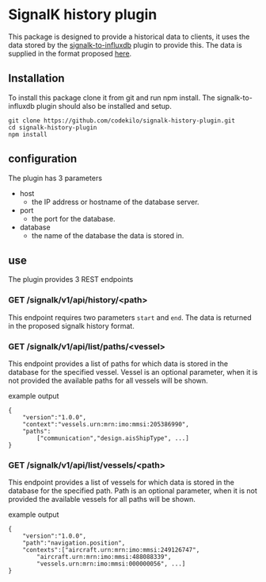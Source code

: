 # SignalK history plugin

This package is designed to provide a historical data to clients, it uses the data stored by the [signalk-to-influxdb](https://github.com/tkurki/signalk-to-influxdb) plugin to provide this. The data is supplied in the format proposed [here](https://github.com/SignalK/specification/pull/513).

## Installation

To install this package clone it from git and run npm install. The signalk-to-influxdb plugin should also be installed and setup.

```
git clone https://github.com/codekilo/signalk-history-plugin.git
cd signalk-history-plugin
npm install
```

## configuration
The plugin has 3 parameters 

- host 
    + the IP address or hostname of the database server.
- port 
    + the port for the database.
- database
    + the name of the database the data is stored in.

## use

The plugin provides 3 REST endpoints

### GET /signalk/v1/api/history/\<path\> 
This endpoint requires two parameters `start` and `end`.
The data is returned in the proposed signalk history format.

### GET /signalk/v1/api/list/paths/\<vessel\> 
This endpoint provides a list of paths for which data is stored in the database for the specified vessel. Vessel is an optional parameter, when it is not provided the available paths for all vessels will be shown.

example output
```
{
    "version":"1.0.0",
    "context":"vessels.urn:mrn:imo:mmsi:205386990",
    "paths":
        ["communication","design.aisShipType", ...]
}
```


### GET /signalk/v1/api/list/vessels/\<path\> 

This endpoint provides a list of vessels for which data is stored in the database for the specified path. Path is an optional parameter, when it is not provided the available vessels for all paths will be shown.

example output
```
{
    "version":"1.0.0",
    "path":"navigation.position",
    "contexts":["aircraft.urn:mrn:imo:mmsi:249126747",
        "aircraft.urn:mrn:imo:mmsi:488088339",
        "vessels.urn:mrn:imo:mmsi:000000056", ...]
}
```
